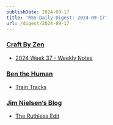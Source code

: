 ```yaml
---
publishDate: 2024-09-17
title: 'RSS Daily Digest: 2024-09-17'
url: /digest/2024-09-17
---
```


### [Craft By Zen](https://craftbyzen.com/)

  * [2024 Week 37 - Weekly Notes](https://craftbyzen.com/blog/2024-09-16-w37-weekly-notes/)
  
### [Ben the Human](https://benthehuman.com/)

  * [Train Tracks](https://benthehuman.com/train-tracks/)
  
### [Jim Nielsen’s Blog](https://blog.jim-nielsen.com/)

  * [The Ruthless Edit](https://blog.jim-nielsen.com/2024/the-ruthless-edit/)
  
